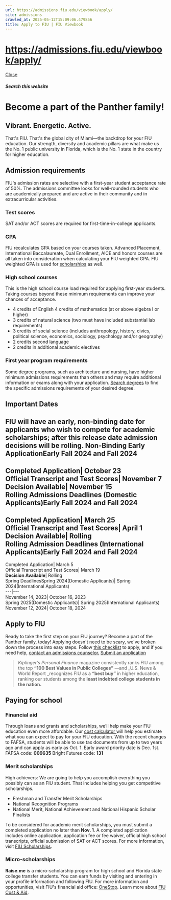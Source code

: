 ```yaml
---
url: https://admissions.fiu.edu/viewbook/apply/
site: admissions
crawled_at: 2025-05-12T15:09:06.479856
title: Apply to FIU | FIU Viewbook
---
```


# https://admissions.fiu.edu/viewbook/apply/

[ Close ](https://admissions.fiu.edu/viewbook/apply/)
##### Search this website
# Become a part of the Panther family!
## Vibrant. Energetic. Active.
That's FIU. That's the global city of Miami—the backdrop for your FIU education.
Our strength, diversity and academic pillars are what make us the No. 1 public university in Florida, which is the No. 1 state in the country for higher education.
## Admission requirements
FIU's admission rates are selective with a first-year student acceptance rate of 50%. The admissions committee looks for well-rounded students who are academically prepared and are active in their community and in extracurricular activities.
### Test scores
SAT and/or ACT scores are required for first-time-in-college applicants.
### GPA
FIU recalculates GPA based on your courses taken. Advanced Placement, International Baccalaureate, Dual Enrollment, AICE and honors courses are all taken into consideration when calculating your FIU weighted GPA. FIU weighted GPA is used for [scholarships](https://admissions.fiu.edu/cost-and-aid/scholarships/index.html) as well.
### High school courses
This is the high school course load required for applying first-year students. Taking courses beyond these minimum requirements can improve your chances of acceptance.
  * 4 credits of English
4 credits of mathematics (at or above algebra I or higher) 
  * 3 credits of natural science (two must have included substantial lab requirements)
  * 3 credits of social science (includes anthropology, history, civics, political science, economics, sociology, psychology and/or geography)
  * 2 credits second language
  * 2 credits in additional academic electives


### First year program requirements
Some degree programs, such as architecture and nursing, have higher minimum admissions requirements than others and may require additional information or exams along with your application. [Search degrees](https://www.fiu.edu/academics/degrees-and-programs/index.html) to find the specific admissions requirements of your desired degree.
## Important Dates
FIU will have an early, non-binding date for applicants who wish to compete for academic scholarships; after this release date admission decisions will be rolling.
Non-Binding Early ApplicationEarly Fall 2024 and Fall 2024  
---  
Completed Application| October 23  
Official Transcript and Test Scores| November 7  
**Decision Available**|  November 15  
Rolling Admissions Deadlines (Domestic Applicants)Early Fall 2024 and Fall 2024  
---  
Completed Application| March 25  
Official Transcript and Test Scores| April 1  
**Decision Available**|  Rolling  
Rolling Admission Deadlines (International Applicants)Early Fall 2024 and Fall 2024  
---  
Completed Application| March 5  
Official Transcript and Test Scores| March 19  
**Decision Available**|  Rolling  
Spring DeadlinesSpring 2024(Domestic Applicants)| Spring 2024(International Applicants)  
---|---  
November 14, 2023| October 16, 2023  
Spring 2025(Domestic Applicants)| Spring 2025(International Applicants)  
November 12, 2024| October 18, 2024  
## Apply to FIU
Ready to take the first step on your FIU journey? Become a part of the Panther family, today!
Applying doesn't need to be scary, we've broken down the process into easy steps. Follow [this checklist](https://admissions.fiu.edu/how-to-apply/freshman-applicant/index.html) to apply, and if you need help, [contact an admissions counselor.](https://admissions.fiu.edu/contact/index.html)
[Submit an application](https://admissions.fiu.edu/how-to-apply/apply/index.html)
>  _Kiplinger’s Personal Finance_ magazine consistently ranks FIU among the top **“100 Best Values in Public Colleges”** —and _U.S. News & World Report _recognizes FIU as a **“best buy”** in higher education, ranking our students among the **least indebted college students in the nation.**
## Paying for school
### Financial aid
Through loans and grants and scholarships, we’ll help make your FIU education even more affordable. Our [cost calculator ](https://controller.fiu.edu/departments/student-financials-systems/bursar-cashiers/calculator/)will help you estimate what you can expect to pay for your FIU education. With the recent changes to FAFSA, students will be able to use tax documents from up to two years ago and can apply as early as Oct. 1. Early award priority date is Dec. 1st.
FAFSA code: **009635**
Bright Futures code: **131**
### Merit scholarships
High achievers: We are going to help you accomplish everything you possibly can as an FIU student. That includes helping you get competitive scholarships.
  * Freshman and Transfer Merit Scholarships
  * National Recognition Programs
  * National Merit, National Achievement and National Hispanic Scholar Finalists


To be considered for academic merit scholarships, you must submit a completed application no later than **Nov. 1**. A completed application includes online application, application fee or fee waiver, official high school transcripts, official submission of SAT or ACT scores.
For more information, visit [FIU Scholarships](https://scholarships.fiu.edu/browse-scholarships/merit-scholarships/index.html).
### Micro-scholarships
**Raise.me** is a micro-scholarship program for high school and Florida state college transfer students.
You can earn funds by visiting and entering in your profile information and following FIU.
For more information and opportunities, visit FIU's financial aid office: [OneStop](https://onestop.fiu.edu/finances/types-of-aid/scholarships/find-scholarships/).
Learn more about [FIU Cost & Aid](https://admissions.fiu.edu/cost-and-aid/index.html).


